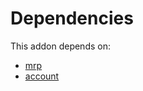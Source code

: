 # Dependencies

This addon depends on:

- [mrp](../../../../../oca-ocb-mrp/odoo-bringout-oca-ocb-mrp)
- [account](../../../../../oca-ocb-accounting/odoo-bringout-oca-ocb-account)
